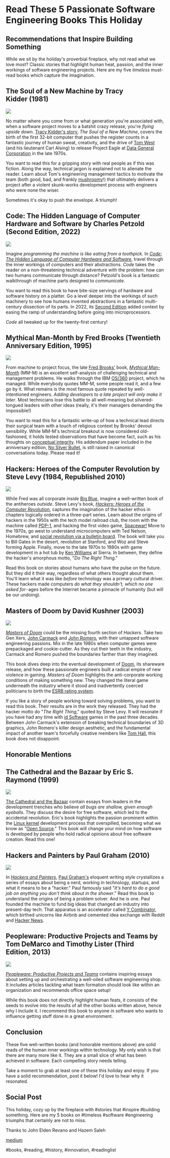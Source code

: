 # Read These 5 Passionate Software Engineering Books This Holiday
## Recommendations that Inspire Building Something

While we sit by the holiday's proverbial fireplace, why not read what we love most? Classic stories that highlight human heat, passion, and the inner workings of software engineering projects. Here are my five *timeless* must-read books which capture the imagination.

## The Soul of a New Machine by Tracy Kidder (1981)

![](images/63-01.jpeg)

No matter where you come from or what generation you're associated with, when a software project moves to a batshit crazy release, you're *flying upside down*. [Tracy Kidder's story](https://www.amazon.com/Soul-New-Machine-Tracy-Kidder/dp/0316491705), *The Soul of a New Machine*, covers the birth of the first 32-bit computer that pushes the register counts in a fantastic journey of human sweat, creativity, and the drive of [Tom West](https://en.wikipedia.org/wiki/Tom_West) (and his lieutenant Carl Alsing) to release Project Eagle at [Data General Corporation](https://en.wikipedia.org/wiki/Tom_West) in the late 1970s.

You want to read this for a gripping story with real people as if this was fiction. Along the way, technical jargon is explained not to alienate the reader. Learn about Tom's engineering management tactics to motivate the team (both good, bad, and frankly [mushroomy](https://en.wikipedia.org/wiki/Mushroom_management)!) that ultimately delivers a project after a violent skunk-works development process with engineers who were none the wiser.

Sometimes it's okay to push the envelope. A triumph!

## Code: The Hidden Language of Computer Hardware and Software by Charles Petzold (Second Edition, 2022)

![](images/63-02.jpeg)

Imagine *programming the machine is like eating from a toothpick*. In [*Code: The Hidden Language of Computer Hardware and Software*](https://en.wikipedia.org/wiki/Code:_The_Hidden_Language_of_Computer_Hardware_and_Software), travel through the inner workings of computers and their abstractions. *Code* takes the reader on a non-threatening technical adventure with the problem: how can two humans communicate through distance? Petzold's book is a fantastic walkthrough of machine parts designed to *communicate*.

You want to read this book to have bite-size servings of hardware and software history on a platter. Go a level deeper into the workings of such machinery to see how humans invented abstractions in a fantastic multi-century dissection of its parts. In 2022, its [Second Edition](https://www.amazon.com/Code-Language-Computer-Hardware-Software-dp-0137909101/dp/0137909101) added context by easing the ramp of understanding before going into microprocessors.

*Code* all tweaked up for the twenty-first century!

## Mythical Man-Month by Fred Brooks (Twentieth Anniversary Edition, 1995)

![](images/63-03.jpeg)

From machine to project focus, the late [Fred Brooks'](https://en.wikipedia.org/wiki/Fred_Brooks) book, [*Mythical Man-Month*](https://www.amazon.com/Mythical-Man-Month-Software-Engineering-Anniversary/dp/0201835959) (MM-M) is an excellent self-analysis of challenging technical and management problems. He walks through the IBM [OS/360](https://en.wikipedia.org/wiki/OS/360_and_successors) project, which he managed. While everybody quotes MM-M, some people read it, and a few go by it. What remains is the most famous quote repeated by well-intentioned engineers. *Adding developers to a late project will only make it later*. Most technicians lose this battle to all well-meaning but silvered-tongued leaders with other ideas (really, it's their managers demanding the impossible!)

You want to read this for a fantastic write-up of how a technical lead directs their surgical team with a touch of religious context by Brooks' devout sensibility. While MM-M's technical breakout is now considered old-fashioned, it holds tested observations that have become fact, such as his thoughts on [conceptual integrity](https://wiki.c2.com/?ConceptualIntegrity). His addendum paper included in the anniversary edition, [No Silver Bullet](https://en.wikipedia.org/wiki/No_Silver_Bullet), is still raised in canonical conversations today. Please read it!

## Hackers: Heroes of the Computer Revolution by Steve Levy (1984, Republished 2010)

![](images/63-04.jpeg)

While Fred was all corporate *inside* [Big Blue](https://en.wikipedia.org/wiki/IBM), imagine a well-written book of the antiheroes *outside*. Steve Levy's book, [*Hackers: Heroes of the Computer Revolution*](https://en.wikipedia.org/wiki/Hackers:_Heroes_of_the_Computer_Revolution), captures the imagination of the hacker ethos in chapters logically ordered in a three-part series. Learn about the origins of hackers in the 1950s with the tech model railroad club, the room with the machine called [PDP-1](https://en.wikipedia.org/wiki/PDP-1), and hacking the first video game, [Spacewar!](https://en.wikipedia.org/wiki/Spacewar!) Move to the 1970s, go west to understand microcomputers with Ted Nelson, Homebrew, and [social revolution via a bulletin board](https://en.wikipedia.org/wiki/Computer_Lib/Dream_Machines). The book will take you to Bill Gates in the desert, revolution at Stanford, and Woz and Steve forming Apple. Finally, move to the late 1970s to 1980s with game development in a hot tub by [Ken Williams](https://en.wikipedia.org/wiki/Ken_Williams_(game_developer)) at Sierra. In between, they define the hacker's amorphous motto, "*Do The Right Thing*."

Read this book on stories about humans who have the pulse on the future. But they did it their way, regardless of what others thought about them. You'll learn what it was like *before* technology was a primary cultural driver. These hackers made computers *do what they shouldn't, which no one asked for* - ages before the Internet became a pinnacle of humanity (but will be our undoing).

## Masters of Doom by David Kushner (2003)

![](images/63-05.jpeg)

[*Masters of Doom*](https://www.amazon.com/Masters-Doom-Created-Transformed-Culture/dp/0812972155) could be the missing fourth section of *Hackers*. Take two Gen Xers, [John Carmack](https://en.wikipedia.org/wiki/John_Carmack) and [John Romero](https://en.wikipedia.org/wiki/John_Romero), with their untapped software engineering passions. Mix in the late 1980s when computer games were prepackaged and cookie-cutter. As they cut their teeth in the industry, Carmack and Romero pushed the boundaries farther than they imagined.

This book dives deep into the eventual development of [Doom](https://en.wikipedia.org/wiki/Doom_(1993_video_game)), its shareware release, and how these passionate engineers built a radical empire of new violence in gaming. *Masters of Doom* highlights the anti-corporate working conditions of making something new. They changed the literal game underneath the industry where it stood and inadvertently coerced politicians to  birth the [ESRB rating system](https://www.esrb.org/ratings-guide/).

If you like a story of people working toward solving problems, you want to read this book. Their results are in the work they released. They had the hacker motto do "*The Right Thing*," quoted by Steve Levy. It will resonate if you have had any time with [id Software](https://en.wikipedia.org/wiki/Id_Software) games in the past three decades. Between John Carmack's extension of breaking technical boundaries of 3D graphics, John Romero's killer design aesthetic, and the fundamental impact of another team's forcefully creative members like [Tom Hall](https://en.wikipedia.org/wiki/Tom_Hall), this book does not disappoint.

## Honorable Mentions

## The Cathedral and the Bazaar by Eric S. Raymond (1999)

![](images/63-06.jpeg)

[The Cathedral and the Bazaar](https://en.wikipedia.org/wiki/The_Cathedral_and_the_Bazaar) contain essays from leaders in the development trenches who believe *all bugs are shallow, given enough eyeballs*. They discuss the desire for free software, which led to the accidental revolution. Eric's book highlights the passion prominent within the [Linux kernel](https://en.wikipedia.org/wiki/Linux_kernel) development process that overspilled, becoming what we know as "[Open Source](https://en.wikipedia.org/wiki/Open_source)." This book will change your mind on how software is developed by people who hold radical opinions about free software creation. Read this one!

## Hackers and Painters by Paul Graham (2010)

![](images/63-07.jpeg)

In [*Hackers and Painters*](https://www.amazon.com/Hackers-Painters-Big-Ideas-Computer/dp/1449389554), [Paul Graham's](https://en.wikipedia.org/wiki/Paul_Graham_(programmer)) eloquent writing style crystallizes a series of essays about being a nerd, working in technology, startups, and what it means to be a "hacker." Paul famously said "*it's hard to do a good job on anything you don't think about in the shower*." Read this book to understand the origins of being a problem solver. And he is one. Paul founded the machine to fund big ideas that changed an industry into present-day tech. That apparatus is an accelerator called [Y Combinator](https://www.ycombinator.com/), which birthed unicorns like Airbnb and cemented idea exchange with Reddit and [Hacker News](https://news.ycombinator.com/).

## Peopleware: Productive Projects and Teams by Tom DeMarco and Timothy Lister (Third Edition, 2013)

![](images/63-08.jpeg)

[*Peopleware: Productive Projects and Teams*](https://www.amazon.com/Peopleware-Productive-Projects-Teams-3rd/dp/0321934113) contains inspiring essays about setting up and orchestrating a well-oiled software engineering shop. It includes articles tackling what team formation should look like within an organization and recommends office space setup!

While this book does not directly highlight human feats, it consists of the seeds to evolve into the results of all the other books written above, hence why I include it. I recommend this book to anyone in software who wants to influence getting stuff done in a great environment.

## Conclusion

These five well-written books (and honorable mentions above) are solid reads of the human inner workings within technology. My only wish is that there are many more like it. They are a small slice of what has been achieved in software. Each compelling story needs telling.

Take a moment to grab at least one of these this holiday and enjoy. If you have a solid recommendation, post it below! I'd love to hear why it resonated.

## Social Post

This holiday, cozy up by the fireplace with #stories that #inspire #building something. Here are my 5 books on #timeless #software #engineering triumphs that certainly are not to miss.

Thanks to John Elden Revano and Hazem Saleh

[medium](https://medium.com/@solidi/read-these-5-passionate-software-engineering-books-this-holiday-6c6ad8fbd211)

#books, #reading, #history, #innovation, #readinglist
